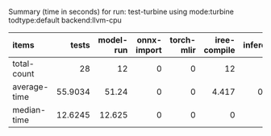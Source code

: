 Summary (time in seconds) for run: test-turbine using mode:turbine todtype:default backend:llvm-cpu

| items        |   tests |   model-run |   onnx-import |   torch-mlir |   iree-compile |   inference |
|:-------------|--------:|------------:|--------------:|-------------:|---------------:|------------:|
| total-count  | 28      |      12     |             0 |            0 |         12     |      11     |
| average-time | 55.9034 |      51.24  |             0 |            0 |          4.417 |       0.246 |
| median-time  | 12.6245 |      12.625 |             0 |            0 |          0     |       0     |
